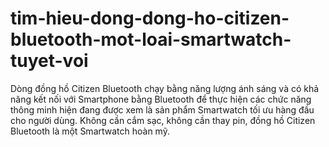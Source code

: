 # tim-hieu-dong-dong-ho-citizen-bluetooth-mot-loai-smartwatch-tuyet-voi
Dòng đồng hồ Citizen Bluetooth chạy bằng năng lượng ánh  sáng và có khả năng kết nối với Smartphone bằng Bluetooth để thực hiện  các chức năng thông minh hiện đang được xem là sản phẩm Smartwatch tối ưu hàng đầu cho người dùng. Không cần cắm sạc, không cần thay pin, đồng  hồ Citizen Bluetooth là một Smartwatch hoàn mỹ.
